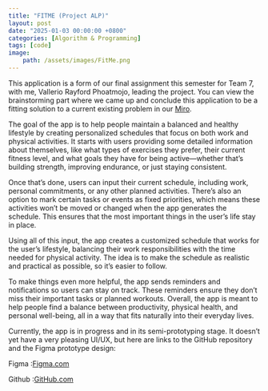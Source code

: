 ```yaml
---
title: "FITME (Project ALP)"
layout: post
date: "2025-01-03 00:00:00 +0800"
categories: [Algorithm & Programming]
tags: [code]
image:
    path: /assets/images/FitMe.png
---
```

This application is a form of our final assignment this semester for Team 7, with me, Vallerio Rayford Phoatmojo, leading the project. You can view the brainstorming part where we came up and conclude this application to be a fitting solution to a current existing problem in our [Miro](https://miro.com/app/board/uXjVLCZ85KQ=/?share_link_id=963205255346).

The goal of the app is to help people maintain a balanced and healthy lifestyle by creating personalized schedules that focus on both work and physical activities. It starts with users providing some detailed information about themselves, like what types of exercises they prefer, their current fitness level, and what goals they have for being active—whether that’s building strength, improving endurance, or just staying consistent.

Once that’s done, users can input their current schedule, including work, personal commitments, or any other planned activities. There’s also an option to mark certain tasks or events as fixed priorities, which means these activities won’t be moved or changed when the app generates the schedule. This ensures that the most important things in the user’s life stay in place.

Using all of this input, the app creates a customized schedule that works for the user’s lifestyle, balancing their work responsibilities with the time needed for physical activity. The idea is to make the schedule as realistic and practical as possible, so it’s easier to follow.

To make things even more helpful, the app sends reminders and notifications so users can stay on track. These reminders ensure they don’t miss their important tasks or planned workouts. Overall, the app is meant to help people find a balance between productivity, physical health, and personal well-being, all in a way that fits naturally into their everyday lives.

Currently, the app is in progress and in its semi-prototyping stage. It doesn’t yet have a very pleasing UI/UX, but here are links to the GitHub repository and the Figma prototype design:

Figma :[Figma.com](https://www.figma.com/proto/luw4WabiZFoKxdlcy7J0Kc/Untitled?node-id=169-1627&starting-point-node-id=96%3A1335&t=pNnTOK5cCuJE0rXI-1)

Github :[GitHub.com](https://github.com/Vqllerio/Project-ALP)


